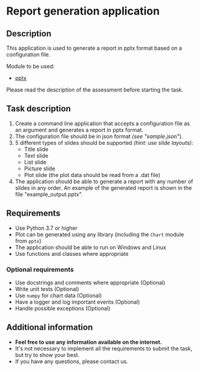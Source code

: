 # Report generation application

## Description

This application is used to generate a report in pptx format based on a configuration file.

Module to be used:

- [pptx](https://python-pptx.readthedocs.io/en/latest/)

Please read the description of the assessment before starting the task.

## Task description

1. Create a command line application that accepts a configuration file as an argument and generates a report in pptx format.
2. The configuration file should be in json format *(see "sample.json"*).
3. 5 different types of slides should be supported *(hint: use slide layouts)*:
    - Title slide
    - Text slide
    - List slide
    - Picture slide
    - Plot slide (the plot data should be read from a .dat file)
4. The application should be able to generate a report with any number of slides in any order. An example of the generated report is shown in the file "example_output.pptx".

## Requirements

- Use Python 3.7 or higher
- Plot can be generated using any library (including the `Chart` module from `pptx`)
- The application should be able to run on Windows and Linux
- Use functions and classes where appropriate

### Optional requirements

- Use docstrings and comments where appropriate (Optional)
- Write unit tests (Optional)
- Use `numpy` for chart data (Optional)
- Have a logger and log important events (Optional)
- Handle possible exceptions (Optional)

## Additional information

- **Feel free to use any information available on the internet.**
- It's not necessary to implement all the requirements to submit the task, but try to show your best.
- If you have any questions, please contact us.
